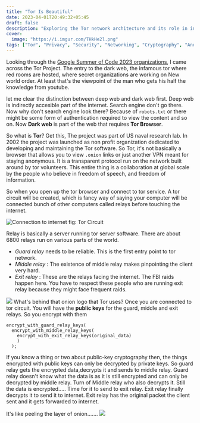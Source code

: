 ```yaml
---
title: "Tor Is Beautiful"
date: 2023-04-01T20:49:32+05:45
draft: false
description: "Exploring the Tor network architecture and its role in internet privacy. Learn how onion routing, relay circuits, and layered encryption protect anonymity while enabling freedom of information."
cover:
  image: "https://i.imgur.com/THkHe2l.png"
tags: ["Tor", "Privacy", "Security", "Networking", "Cryptography", "Anonymity", "Dark Web"]
---
```


Looking through the [Google Summer of Code 2023 organizations](https://summerofcode.withgoogle.com/programs/2023/organizations), I came across the Tor Project. The entry to the dark web, the infamous tor where red rooms are hosted, where secret organizations are working on New world order. At least that's the viewpoint of the man who gets his half the knowledge from youtube.

let me clear the distinction between deep web and dark web first. Deep web is indirectly accesible part of the internet. Search engine don't go there. Now why don't search engine look there? Because of `robots.txt` or there might be some form of authentication required to view the content and so on. Now **Dark web** is part of the web that requires **Tor Browser**.

So what is **Tor**? Get this, The project was part of US naval research lab. In 2002 the project was launched as non profit organization dedicated to developing and maintaining the Tor software. So Tor, it's not basically a browser that allows you to view `.onion` links or just another VPN meant for staying anonymous. It is a transparent protocol run on the network built around by tor volunteers. This entire thing is a collaboration at global scale by the people who believe in freedom of speech, and freedom of information.

So when you open up the tor browser and connect to tor service. A tor circuit will be created, which is fancy way of saying your computer will be connected bunch of other computers called relays before touching the internet.

![Connection to internet](https://i.imgur.com/W2EV6Iu.png)
fig: Tor Circuit

Relay is basically a server running tor server software. There are about 6800 relays run on various parts of the world.

- _Guard relay_ needs to be reliable. This is the first entry point to tor network.
- _Middle relay_ : The existence of middle relay makes pinpointing the client very hard.
- _Exit relay_ : These are the relays facing the internet. The FBI raids happen here. You have to respect these people who are running exit relay because they might face frequent raids.

![](https://i.imgur.com/Q8TzlZM.png)
What's behind that onion logo that Tor uses? Once you are connected to tor circuit. You will have the **public keys** for the guard, middle and exit relays. So you encrypt with them

```
encrypt_with_guard_relay_keys(
  encrypt_with_middle_relay_keys(
    encrypt_with_exit_relay_keys(original_data)
    )
  );
```

If you know a thing or two about public-key cryptography then, the things encrypted with public keys can only be decrypted by private keys. So guard relay gets the encrypted data,decrypts it and sends to middle relay. Guard relay doesn't know what the data is as it is still encrypted and can only be decrypted by middle relay. Turn of Middle relay who also decrypts it. Still the data is encrypted..... Time for it to send to exit relay. Exit relay finally decrypts it to send it to internet. Exit relay has the original packet the client sent and it gets forwarded to internet.

It's like peeling the layer of onion.......
![](https://i.imgur.com/EruEK7Y.png)
